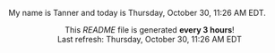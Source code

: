 My name is Tanner and today is Thursday, October 30, 11:26 AM EDT.

<p align="center">This <i>README</i> file is generated <b>every 3 hours</b>!</br>Last refresh: Thursday, October 30, 11:26 AM EDT<br /></p>
